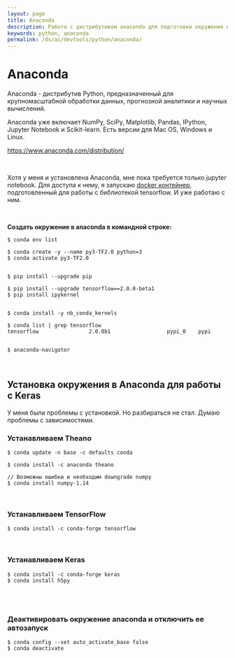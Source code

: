 ```yaml
---
layout: page
title: Anaconda
description: Работа с дистрибутивом anaconda для подготовки окружения на python
keywords: python, anaconda
permalink: /ds/ai/devtools/python/anaconda/
---
```


# Anaconda

Anaconda - дистрибутив Python, предназначенный для крупномасштабной обработки данных, прогнозной аналитики и научных вычислений.

Anaconda уже включает NumPy, SciPy, Matplotlib, Pandas, IPython, Jupyter Notebook и Scikit-learn. Есть версии для Mac OS, Windows и Linux.

https://www.anaconda.com/distribution/

<br/>

Хотя у меня и установлена Anaconda, мне пока требуется только jupyter notebook. Для доступа к нему, я запускаю <a href="/ds/ai/devtools/python/docker/">docker контейнер</a>, подготовленный для работы с библиотекой tensorflow. И уже работаю с ним.

<br/>

**Создать окружение в anaconda в командной строке:**

<!--

    $ conda update conda
    $ conda update anaconda

-->

    $ conda env list

    $ conda create -y --name py3-TF2.0 python=3
    $ conda activate py3-TF2.0


    $ pip install --upgrade pip

    $ pip install --upgrade tensorflow==2.0.0-beta1
    $ pip install ipykernel


    $ conda install -y nb_conda_kernels

    $ conda list | grep tensorflow
    tensorflow                2.0.0b1                  pypi_0    pypi


    $ anaconda-navigator

<!--

$ conda env remove --name py3.5-TF2.0

conda install -c anaconda jupyter

-->

<br/>

## Установка окружения в Anaconda для работы с Keras

У меня были проблемы с установкой. Но разбираться не стал. Думаю проблемы с зависимостями.

### Устанавливаем Theano

    $ conda update -n base -c defaults conda

    $ conda install -c anaconda theano

    // Возможны ошибки и необходим downgrade numpy
    $ conda install numpy-1.14

<br/>

### Устанавливаем TensorFlow

    $ conda install -c conda-forge tensorflow

<br/>

### Устанавливаем Keras

    $ conda install -c conda-forge keras
    $ conda install h5py

<br/>

<!--

$ sudo apt-get update && sudo apt-get upgrade
$ sudo apt-get install python3.7
$ python --version
Python 3.7.3




pip3 install -U virtualenv
virtualenv --system-site-packages -p python3 tf_2
source tf_2/bin/activate

pip install --upgrade pip
pip install --upgrade tensorflow==2.0.0-beta1

(tf_2) $ python -c "import tensorflow as tf; x = [[2.]]; print('tensorflow version', tf.__version__); print('hello, {}'.format(tf.matmul(x, x)))"


---------------

from platform import python_version
print(python_version())

import tensorflow as tf
print(tf.__version__)




pip install jupyterlab

jupyter notebook

-->

<br/>

### Деактивировать окружение anaconda и отключить ее автозапуск

```
$ conda config --set auto_activate_base false
$ conda deactivate
```
